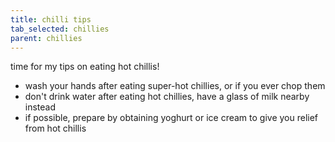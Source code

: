 ```yaml
---
title: chilli tips
tab_selected: chillies
parent: chillies
---
```

time for my tips on eating hot chillis!
* wash your hands after eating super-hot chillies, or if you ever chop them
* don't drink water after eating hot chillies, have a glass of milk nearby instead
* if possible, prepare by obtaining yoghurt or ice cream to give you relief from hot chillis
